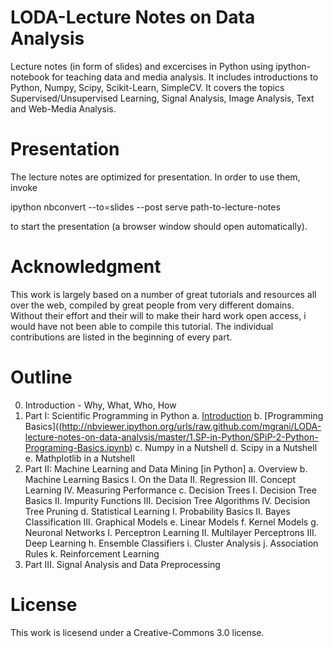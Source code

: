 LODA-Lecture Notes on Data Analysis
===================================

Lecture notes (in form of slides) and excercises in Python using ipython-notebook for teaching data and media analysis.
It includes introductions to Python, Numpy, Scipy, Scikit-Learn, SimpleCV.
It covers the topics Supervised/Unsupervised Learning, Signal Analysis, Image Analysis, Text and Web-Media Analysis. 

Presentation
============
The lecture notes are optimized for presentation. In order to use them, invoke

  ipython nbconvert --to=slides --post serve path-to-lecture-notes

to start the presentation (a browser window should open automatically).

Acknowledgment
==============

This work is largely based on a number of great tutorials and resources all over the web, compiled by great people from very different domains. Without their effort and their will to make their hard work open access, i would have not been able to compile this tutorial. The individual contributions are listed in the beginning of every part.  


Outline
=======

0. Introduction - Why, What, Who, How
1. Part I: Scientific Programming in Python
   a. [Introduction](http://nbviewer.ipython.org/urls/raw.github.com/mgrani/LODA-lecture-notes-on-data-analysis/master/1.SP-in-Python/SPiP-1-Introduction.ipynb)
   b. [Programming Basics]((http://nbviewer.ipython.org/urls/raw.github.com/mgrani/LODA-lecture-notes-on-data-analysis/master/1.SP-in-Python/SPiP-2-Python-Programing-Basics.ipynb)
   c. Numpy in a Nutshell
   d. Scipy in a Nutshell
   e. Mathplotlib in a Nutshell
2. Part II: Machine Learning and Data Mining \[in Python\]
   a. Overview
   b. Machine Learning Basics
      I.   On the Data
      II.  Regression
      III. Concept Learning
      IV.  Measuring Performance
   c. Decision Trees
      I.   Decision Tree Basics
      II.  Impurity Functions
      III. Decision Tree Algorithms
      IV.  Decision Tree Pruning
   d. Statistical Learning
      I.   Probability Basics
      II.  Bayes Classification
      III. Graphical Models
   e. Linear Models
   f. Kernel Models
   g. Neuronal Networks
      I.   Perceptron Learning
      II.  Multilayer Perceptrons
      III. Deep Learning
   h. Ensemble Classifiers
   i. Cluster Analysis
   j. Association Rules
   k. Reinforcement Learning
3. Part III. Signal Analysis and Data Preprocessing 
    

License
=======

This work is licesend under a Creative-Commons 3.0 license. 

